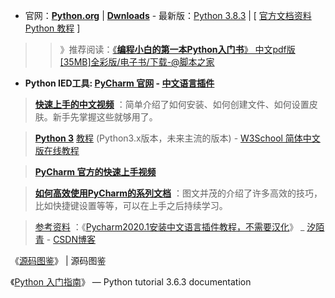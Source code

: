 - 官网：[**Python.org**](https://www.python.org/) | [**Dwnloads**](https://www.python.org/downloads/) - 最新版：[Python 3.8.3](https://www.python.org/downloads/release/python-383/) | [ [官方文档资料 Python 教程](https://docs.python.org/zh-cn/3/tutorial/index.html) ]

>> 》推荐阅读：[《**编程小白的第一本Python入门书**》 中文pdf版[35MB]全彩版/电子书/下载-@脚本之家](https://github.com/taoste/Hello-World/blob/master/Technical%20File(PDF)/%E3%80%8A%E7%BC%96%E7%A8%8B%E5%B0%8F%E7%99%BD%E7%9A%84%E7%AC%AC%E4%B8%80%E6%9C%ACPython%E5%85%A5%E9%97%A8%E4%B9%A6%E3%80%8B.md)

- **Python IED工具: [PyCharm 官网](https://www.jetbrains.com/pycharm/) - [中文语言插件](https://plugins.jetbrains.com/plugin/13710-chinese-simplified-language-pack-eap/versions)**

> [**快速上手的中文视频**](http://v.youku.com/v_show/id_XODMyMzM1NzQ4.html) ：简单介绍了如何安装、如何创建文件、如何设置皮肤。新手先掌握这些就够用了。

> [**Python 3**](https://www.w3school.com.cn/python/index.asp) [教程](https://www.w3cschool.cn/python3/) (Python3.x版本，未来主流的版本) - [W3School 简体中文版在线教程](https://www.w3school.com.cn/)

> [**PyCharm 官方的快速上手视频**](https://www.jetbrains.com/pycharm/documentation/)

> [**如何高效使用PyCharm的系列文档**](http://pedrokroger.net/getting-started-pycharm-python-ide/) ：图文并茂的介绍了许多高效的技巧，比如快捷键设置等等，可以在上手之后持续学习。

> [参考资料](https://so.csdn.net/so/search/s.do?q=Python) ：《[Pycharm2020.1安装中文语言插件教程，不需要汉化](https://blog.csdn.net/qq_42825420/article/details/105690039)》 _ [汐陌青](https://me.csdn.net/qq_42825420) - [CSDN博客](https://blog.csdn.net/)

《[源码图鉴](https://wood.codemao.cn/wood_docs/web/code/)》 | 源码图鉴

《[Python 入门指南](http://www.pythondoc.com/pythontutorial3/)》 — Python tutorial 3.6.3 documentation
